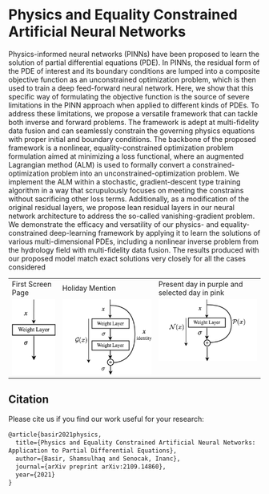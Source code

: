# Physics and Equality Constrained Artificial Neural Networks

Physics-informed neural networks (PINNs) have been proposed to learn the solution of partial differential equations (PDE). In PINNs, the residual form of the PDE of interest and its boundary conditions are lumped into a composite objective function as an unconstrained optimization problem, which is then used to train a deep feed-forward neural network. Here, we show that this specific way of formulating the objective function is the source of severe limitations in the PINN approach when applied to different kinds of PDEs. To address these limitations, we propose a versatile framework that can tackle both inverse and forward problems. The framework is adept at multi-fidelity data fusion and can seamlessly constrain the governing physics equations with proper initial and boundary conditions. The backbone of the proposed framework is a nonlinear, equality-constrained optimization problem formulation aimed at minimizing a loss functional, where an augmented Lagrangian method (ALM) is used to formally convert a constrained-optimization problem into an unconstrained-optimization problem. We implement the ALM within a stochastic, gradient-descent type training algorithm in a way that scrupulously focuses on meeting the constrains without sacrificing other loss terms. Additionally, as a modification of the original residual layers, we propose lean residual layers in our neural network architecture to address the so-called vanishing-gradient problem. We demonstrate the efficacy and versatility of our physics- and equality-constrained deep-learning framework by applying it to learn the solutions of various multi-dimensional PDEs, including a nonlinear inverse problem from the hydrology field with multi-fidelity data fusion. The results produced with our proposed model match exact solutions very closely for all the cases considered


<table>
  <tr>
    <td>First Screen Page</td>
     <td>Holiday Mention</td>
     <td>Present day in purple and selected day in pink</td>
  </tr>
  <tr>
    <td valign="top"><img src="results/VanillaLayer.png"></td>
    <td valign="top"><img src="results/OrigResLayer.png"></td>
    <td valign="top"><img src="results/ModifResLayer.png"></td>
  </tr>
 </table>
 
 

## Citation
Please cite us if you find our work useful for your research:
```
@article{basir2021physics,
  title={Physics and Equality Constrained Artificial Neural Networks: Application to Partial Differential Equations},
  author={Basir, Shamsulhaq and Senocak, Inanc},
  journal={arXiv preprint arXiv:2109.14860},
  year={2021}
}
```
